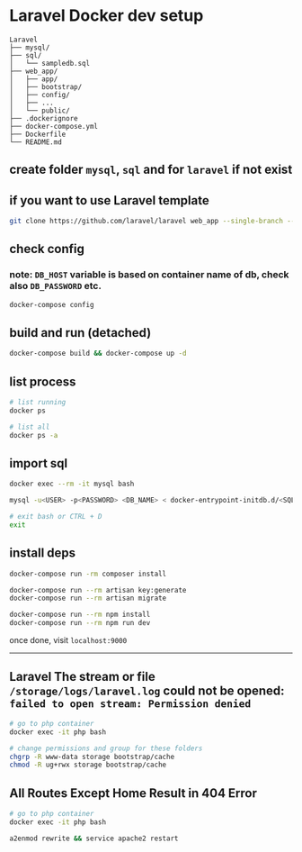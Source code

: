 # Laravel Docker dev setup

```plaintext
Laravel
├── mysql/
├── sql/
│   └── sampledb.sql
├── web_app/
│   ├── app/
│   ├── bootstrap/
│   ├── config/
│   ├── ...
│   └── public/
├── .dockerignore
├── docker-compose.yml
├── Dockerfile
└── README.md
```

## create folder `mysql`, `sql` and for `laravel` if not exist

## if you want to use Laravel template

```bash
git clone https://github.com/laravel/laravel web_app --single-branch --branch master --depth 1 
```

## check config

### note: `DB_HOST` variable is based on container name of db, check also `DB_PASSWORD` etc.

```bash
docker-compose config
```

## build and run (detached)

```bash
docker-compose build && docker-compose up -d
```

## list process

```bash
# list running
docker ps

# list all
docker ps -a
```

## import sql

```bash
docker exec --rm -it mysql bash

mysql -u<USER> -p<PASSWORD> <DB_NAME> < docker-entrypoint-initdb.d/<SQL_FILE>

# exit bash or CTRL + D
exit
```

## install deps

```bash
docker-compose run -rm composer install

docker-compose run --rm artisan key:generate
docker-compose run --rm artisan migrate

docker-compose run --rm npm install
docker-compose run --rm npm run dev
```

once done, visit `localhost:9000`

---

## Laravel The stream or file `/storage/logs/laravel.log` could not be opened: `failed to open stream: Permission denied`

```bash
# go to php container
docker exec -it php bash

# change permissions and group for these folders
chgrp -R www-data storage bootstrap/cache
chmod -R ug+rwx storage bootstrap/cache
```

## All Routes Except Home Result in 404 Error

```bash
# go to php container
docker exec -it php bash

a2enmod rewrite && service apache2 restart
```
